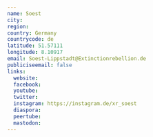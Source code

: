 ```yaml
---
name: Soest
city:
region:
country: Germany
countrycode: de
latitude: 51.57111
longitude: 8.10917
email: Soest-Lippstadt@Extinctionrebellion.de
publiciseemail: false
links:
  website:
  facebook:
  youtube:
  twitter:
  instagram: https://instagram.de/xr_soest
  diaspora:
  peertube:
  mastodon:
---
```

